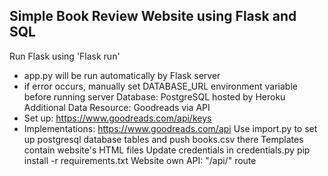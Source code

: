## Simple Book Review Website using Flask and SQL

Run Flask using 'Flask run'
- app.py will be run automatically by Flask server 
- if error occurs, manually set DATABASE_URL environment variable before running server
Database: PostgreSQL hosted by Heroku
Additional Data Resource: Goodreads via API
- Set up: https://www.goodreads.com/api/keys 
- Implementations: https://www.goodreads.com/api
Use import.py to set up postgresql database tables and push books.csv there
Templates contain website's HTML files
Update credentials in credentials.py
pip install -r requirements.txt
Website own API: "/api/<isbn>" route